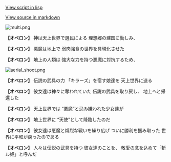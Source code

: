 [View script in lisp](../scripts/1100201.txt)

[View source in markdown](1100201.md)

![multi.png](../images/backgrounds/multi.png)

**【オベロン】**
神は天上世界で選民による
理想郷の建国に勤しみ、

**【オベロン】**
悪魔は地上で
弱肉強食の世界を具現化させた

**【オベロン】**
地上の人類は
強大な力を持つ悪魔に対抗するため、

![aerial_shoot.png](../images/backgrounds/aerial_shoot.png)

**【オベロン】**
伝説の武具の力
「キラーズ」を宿す娘達を
天上世界に送る

**【オベロン】**
彼女達は神々に奪われていた
伝説の武具を取り戻し、
地上へと帰還した

**【オベロン】**
天上世界では
“悪魔”と忌み嫌われた少女達が

**【オベロン】**
地上世界に
“天使”として降臨したのだ

**【オベロン】**
彼女達は悪魔と熾烈な戦いを繰り広げ
ついに勝利を掴み取った
世界に平和が戻ったのである

**【オベロン】**
人々は伝説の武具を持つ
彼女達のことを、
敬愛の念を込めて「斬ル姫」と呼んだ